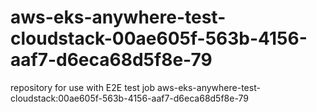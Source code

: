# aws-eks-anywhere-test-cloudstack-00ae605f-563b-4156-aaf7-d6eca68d5f8e-79
repository for use with E2E test job aws-eks-anywhere-test-cloudstack:00ae605f-563b-4156-aaf7-d6eca68d5f8e-79
